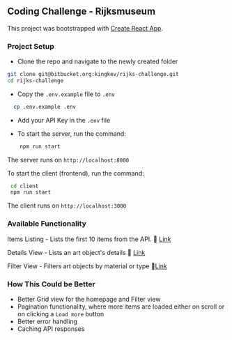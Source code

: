 ## Coding Challenge - Rijksmuseum

This project was bootstrapped with [Create React App](https://github.com/facebookincubator/create-react-app).

### Project Setup

- Clone the repo  and navigate to the newly created folder

```bash
git clone git@bitbucket.org:kingkev/rijks-challenge.git
cd rijks-challenge
```

- Copy the `.env.example` file to `.env`

```bash
  cp .env.example .env
```

- Add your API Key in the `.env` file

- To start the server, run the command:

```bash
    npm run start
```
  The server runs on `http://localhost:8000`

To start the client (frontend), run the command:
   ```bash
    cd client
    npm run start
   ```
  The client runs on `http://localhost:3000`


### Available Functionality

Items Listing - Lists the first 10 items from the API.  🔗 [Link](http://localhost:3000)

Details View - Lists an art object's details  🔗 [Link](http://localhost:3000/collection/SK-A-500)

Filter View - Filters art objects by material or type  🔗[Link](http://localhost:3000/filterCollection?material=oak%20(wood))


### How This Could be Better
- Better Grid view for the homepage and Filter view
- Pagination functionality, where more items are loaded either on scroll or on clicking a `Load more` button
- Better error handling
- Caching API responses